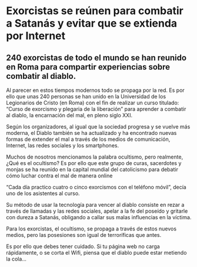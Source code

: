 # Exorcistas se reúnen para combatir a Satanás y evitar que se extienda por Internet

## 240 exorcistas de todo el mundo se han reunido en Roma para compartir experiencias sobre combatir al diablo.

Al parecer en estos tiempos modernos todo se propaga por la red. Es por ello que unas 240 personas se han unido en la Universidad de los Legionarios de Cristo (en Roma) con el fin de realizar un curso titulado: “Curso de exorcismo y plegaria de la liberación” para aprender a combatir al diablo, la encarnación del mal, en pleno siglo XXI.

Según los organizadores, al igual que la sociedad progresa y se vuelve más moderna, el Diablo también se ha actualizado y ha encontrado nuevas formas de extender el mal a través de los medios de comunicación, Internet, las redes sociales y los smartphones.

Muchos de nosotros mencionamos la palabra ocultismo, pero realmente, ¿Qué es el ocultismo? Es por ello que este grupo de curas, sacerdotes y monjas se ha reunido en la capital mundial del catolicismo para debatir cómo luchar contra el mal de manera online

“Cada día practico cuatro o cinco exorcismos con el teléfono móvil”, decía uno de los asistentes al curso.

Su método de usar la tecnología para vencer al diablo consiste en rezar a través de llamadas y las redes sociales, apelar a la fe del poseído y gritarle con dureza a Satanás, obligando a callar sus malas influencias en la víctima.

Para los exorcistas, el ocultismo, se propaga a través de estos nuevos medios, pero las posesiones son igual de terroríficas que antes.

Es por ello que debes tener cuidado. Si tu página web no carga rápidamente, o se corta el Wifi, piensa que el diablo puede estar metiendo la cola…

